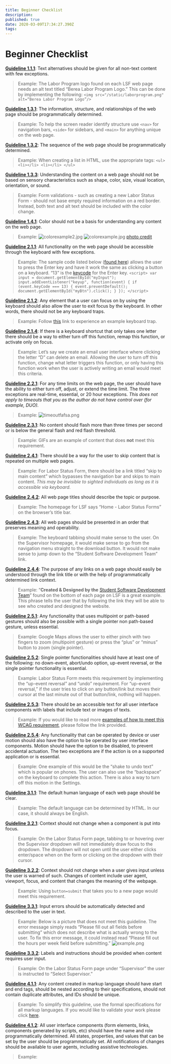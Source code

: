 ```yaml
---
title: Beginner Checklist
description: 
published: true
date: 2020-03-09T17:34:27.390Z
tags: 
---
```


# Beginner Checklist
**[Guideline 1.1.1](https://www.w3.org/WAI/WCAG21/quickref/?currentsidebar=%23col_overview&showtechniques=222#non-text-content)**: Text alternatives should be given for all non-text content with few exceptions.
> Example: The Labor Program logo found on each LSF web page needs an alt text titled “Berea Labor Program Logo.” This can be done by implementing the following: `<img src="/static/laborprogram.png" alt=“Berea Labor Program Logo”/>`

**[Guideline 1.3.1](https://www.w3.org/WAI/WCAG21/quickref/?currentsidebar=%23col_overview&showtechniques=222#info-and-relationships)**: The information, structure, and relationships of the web page should be programmatically determined.
> Example: To help the screen reader identify structure use `<nav>` for navigation bars, `<side>` for sidebars, and `<main>` for anything unique on the web page.

**[Guideline 1.3.2](https://www.w3.org/WAI/WCAG21/quickref/?currentsidebar=%23col_overview&showtechniques=222#meaningful-sequence)**: The sequence of the web page should be programmatically determined.
> Example: When creating a list in HTML, use the appropriate tags:
>         `<ul>
>         <li></li>
>         <li></li>
>         </ul>`
        
**[Guideline 1.3.3](https://www.w3.org/WAI/WCAG21/quickref/?currentsidebar=%23col_overview&showtechniques=222#sensory-characteristics)**: Understanding the content on a web page should not be based on sensory characteristics such as shape, color, size, visual location, orientation, or sound.
> Example: Form validations - such as creating a new Labor Status Form - should not base empty required information on a red border. Instead, both text and alt text should be included with the color change.

**[Guideline 1.4.1](https://www.w3.org/WAI/WCAG21/quickref/?currentsidebar=%23col_overview&showtechniques=222#use-of-color)**: Color should not be a basis for understanding any content on the web page.
> Example: ![colorexample2.jpg](/colorexample2.jpg) ![colorexample.jpg](/colorexample.jpg)
>[photo credit](https://www.shopify.com/partners/blog/86314118-5-ways-to-improve-your-ecommerce-design-for-colourblind-users)

**[Guideline 2.1.1](https://www.w3.org/WAI/WCAG21/quickref/?currentsidebar=%23col_overview&showtechniques=222#keyboard)**: All functionality on the web page should be accessible through the keyboard with few exceptions.
> Example: The sample code listed below ([found here](https://www.w3schools.com/howto/howto_js_trigger_button_enter.asp)) allows the user to press the Enter key and have it work the same as clicking a button on a keyboard. “13” is the [keycode](https://keycode.info/) for the Enter key.
> `<script>
> var input = document.getElementById("myInput");
> input.addEventListener("keyup", function(event) {
>   if (event.keyCode === 13) {
>    event.preventDefault();
>    document.getElementById("myBtn").click();
>   }
> });
> </script>`

**[Guideline 2.1.2](https://www.w3.org/WAI/WCAG21/quickref/?currentsidebar=%23col_overview&showtechniques=222#no-keyboard-trap)**: Any element that a user can focus on by using the keyboard should also allow the user to exit focus by the keyboard. In other words, there should not be any keyboard traps.
> Example: Follow [this](https://interactiveaccessibility.com/education/training/ex7.1.html) link to experience an example keyboard trap.

**[Guideline 2.1.4](https://www.w3.org/WAI/WCAG21/quickref/?currentsidebar=%23col_overview&showtechniques=222#character-key-shortcuts)**: If there is a keyboard shortcut that only takes one letter there should be a way to either turn off this function, remap this function, or activate only on focus.
> Example: Let’s say we create an email user interface where clicking the letter “D” can delete an email. Allowing the user to turn off this function, change what letter triggers this function, or only having this function work when the user is actively writing an email would meet this criteria.

**[Guideline 2.2.1](https://www.w3.org/WAI/WCAG21/quickref/?currentsidebar=%23col_overview&showtechniques=222#timing-adjustable)**: For any time limits on the web page, the user should have the ability to either turn off, adjust, or extend the time limit. The three exceptions are real-time, essential, or 20 hour exceptions. *This does not apply to timeouts that you as the author do not have control over (for example, DUO).*
> Example: ![timeoutfafsa.png](/timeoutfafsa.png)

**[Guideline 2.3.1](https://www.w3.org/WAI/WCAG21/quickref/?currentsidebar=%23col_overview&showtechniques=222#three-flashes-or-below-threshold)**: No content should flash more than three times per second or is below the general flash and red flash threshold.
> Example: GIFs are an example of content that does **not** meet this requirement.

**[Guideline 2.4.1](https://www.w3.org/WAI/WCAG21/quickref/?currentsidebar=%23col_overview&showtechniques=222#bypass-blocks)**: There should be a way for the user to skip content that is repeated on multiple web pages.
> Example: For Labor Status Form, there should be a link titled “skip to main content” which bypasses the navigation bar and skips to main content. *This may be invisible to sighted individuals as long as it is accessible via keyboard.*

**[Guideline 2.4.2](https://www.w3.org/WAI/WCAG21/quickref/?currentsidebar=%23col_overview&showtechniques=222#page-titled)**: All web page titles should describe the topic or purpose.
> Example: The homepage for LSF says “Home - Labor Status Forms” on the browser’s title bar.

**[Guideline 2.4.3](https://www.w3.org/WAI/WCAG21/quickref/?currentsidebar=%23col_overview&showtechniques=222#focus-order)**: All web pages should be presented in an order that preserves meaning and operability.
> Example: The keyboard tabbing should make sense to the user. On the Supervisor homepage, it would make sense to go from the navigation menu straight to the download button. It would not make sense to jump down to the “Student Software Development Team” link.

**[Guideline 2.4.4](https://www.w3.org/WAI/WCAG21/quickref/?currentsidebar=%23col_overview&showtechniques=222#link-purpose-in-context)**: The purpose of any links on a web page should easily be understood through the link title or with the help of programmatically determined link context.
> Example: “**Created & Designed by the** [Student Software Development Team](http://172.31.2.92/contributors)”  found on the bottom of each page on LSF is a great example. This phrase tells the user that by following the link they will be able to see who created and designed the website.

**[Guideline 2.5.1](https://www.w3.org/WAI/WCAG21/quickref/?currentsidebar=%23col_overview&showtechniques=222#pointer-gestures)**: Any functionality that uses multipoint or path-based gestures should also be possible with a single pointer non path-based gesture, unless essential.
> Example: Google Maps allows the user to either pinch with two fingers to zoom (multipoint gesture) or press the “plus” or “minus” button to zoom (single pointer).

**[Guideline 2.5.2](https://www.w3.org/WAI/WCAG21/quickref/?currentsidebar=%23col_overview&showtechniques=222#pointer-cancellation)**: Single pointer functionalities should have at least one of the following: no down-event, abort/undo option, up-event reversal, or the single pointer functionality is essential. 
> Example: Labor Status Form meets this requirement by implementing the “up-event reversal” and “undo” requirement. For “up-event reversal,” if the user tries to click on any button/link but moves their cursor at the last minute out of that button/link, nothing will happen.

**[Guideline 2.5.3](https://www.w3.org/WAI/WCAG21/quickref/?currentsidebar=%23col_overview&showtechniques=222#label-in-name)**: There should be an accessible text for all user interface components with labels that include text or images of texts. 
> Example: If you would like to read more [examples of how to meet this WCAG requirement](https://www.w3.org/WAI/WCAG21/Techniques/general/G211), please follow the link provided.

**[Guideline 2.5.4](https://www.w3.org/WAI/WCAG21/quickref/?currentsidebar=%23col_overview&showtechniques=222#motion-actuation)**: Any functionality that can be operated by device or user motion should also have the option to be operated by user interface components. Motion should have the option to be disabled, to prevent accidental actuation. The two exceptions are if the action is on a supported application or is essential.
> Example: One example of this would be the “shake to undo text” which is popular on phones. The user can also use the “backspace” on the keyboard to complete this action. There is also a way to turn off this motion in the Settings.

**[Guideline 3.1.1](https://www.w3.org/WAI/WCAG21/quickref/?currentsidebar=%23col_overview&showtechniques=222#language-of-page)**: The default human language of each web page should be clear.
> Example: The default language can be determined by HTML. In our case, it should always be English.

**[Guideline 3.2.1](https://www.w3.org/WAI/WCAG21/quickref/?currentsidebar=%23col_overview&showtechniques=222#on-focus)**: Context should not change when a component is put into focus. 
> Example: On the Labor Status Form page, tabbing to or hovering over the Supervisor dropdown will not immediately draw focus to the dropdown. The dropdown will not open until the user either clicks enter/space when on the form or clicking on the dropdown with their cursor. 

**[Guideline 3.2.2](https://www.w3.org/WAI/WCAG21/quickref/?currentsidebar=%23col_overview&showtechniques=222#on-input)**: Context should not change when a user gives input unless the user is warned of such. Changes of content include user agent, viewport, focus, and content that changes the meaning of the webpage.
> Example: Using `button=submit` that takes you to a new page would meet this requirement.

**[Guideline 3.3.1](https://www.w3.org/WAI/WCAG21/quickref/?currentsidebar=%23col_overview&showtechniques=222#error-identification)**: Input errors should be automatically detected and described to the user in text.
> Example: Below is a picture that does not meet this guideline. The error message simply reads “Please fill out all fields before submitting” which does not describe what is actually wrong to the user. To fix this error message, it could instead read “Please fill out the hours per week field before submitting.”
![example.png](/example.png)

**[Guideline 3.3.2](https://www.w3.org/WAI/WCAG21/quickref/?currentsidebar=%23col_overview&showtechniques=222#labels-or-instructions)**: Labels and instructions should be provided when content requires user input.
> Example: On the Labor Status Form page under “Supervisor” the user is instructed to “Select Supervisor.”

**[Guideline 4.1.1](https://www.w3.org/WAI/WCAG21/quickref/?currentsidebar=%23col_overview&showtechniques=222#parsing)**: Any content created in markup language should have start and end tags, should be nested according to their specifications, should not contain duplicate attributes, and IDs should be unique.
> Example: To simplify this guideline, use the formal specifications for all markup languages. If you would like to validate your work please click [here](http://www.chami.com/html-kit/faq/pages/validate_tools.html).

**[Guideline 4.1.2](https://www.w3.org/WAI/WCAG21/quickref/?currentsidebar=%23col_overview&showtechniques=222#name-role-value)**: All user interface components (form elements, links, components generated by scripts, etc) should have the name and role programmatically determined. All states, properties, and values that can be set by the user should be programmatically set. All notifications of changes should be available to user agents, including assistive technologies.
> Example: